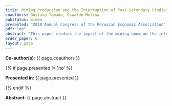 ```yaml
---
title: Mining Production and the Interruption of Post-Secondary Studies
coauthors: Gustavo Yamada, Oswaldo Molina
pubstatus: mimeo
presented: "2018 Annual Congress of the Peruvian Economic Association"
pdf: "no"
abstract: 'This paper studies the impact of the mining boom on the interruption of post-secondary studies during the period 2004-2016 in Peru. To do so, we rely on a differences-in-difference strategy. We show that the mining boom had a positive impact on the probability of interruption. In contrast with previous studies, we find that our results are mainly driven by a decrease in the return to higher education relative to high-school education. Other mechanisms that may be playing a minor role is the health status of young individuals and the labor reallocation that occurs within households.'
order_paper: 6
layout: page
---
```

<p><b>Co-author(s)</b>: {{ page.coauthors }} </p>

{% if page.presented != 'no' %}
<p><b>Presented in</b>: {{ page.presented }} </p>
{% endif %}

<div class ="text"><p><b>Abstract</b>: {{ page.abstract }} </p></div>
